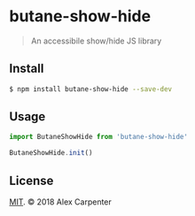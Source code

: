 # butane-show-hide

> An accessibile show/hide JS library

## Install

```bash
$ npm install butane-show-hide --save-dev
```

## Usage

```js
import ButaneShowHide from 'butane-show-hide'

ButaneShowHide.init()
```

## License

[MIT](https://opensource.org/licenses/MIT). © 2018 Alex Carpenter
